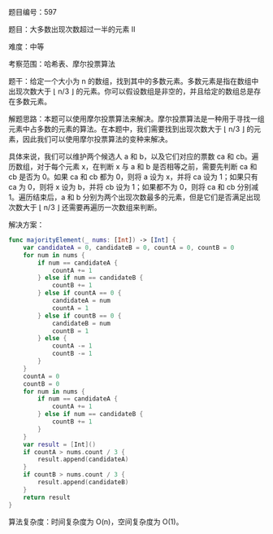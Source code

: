 题目编号：597

题目：大多数出现次数超过一半的元素 II

难度：中等

考察范围：哈希表、摩尔投票算法

题干：给定一个大小为 n 的数组，找到其中的多数元素。多数元素是指在数组中出现次数大于 ⌊ n/3 ⌋ 的元素。你可以假设数组是非空的，并且给定的数组总是存在多数元素。

解题思路：本题可以使用摩尔投票算法来解决。摩尔投票算法是一种用于寻找一组元素中占多数的元素的算法。在本题中，我们需要找到出现次数大于 ⌊ n/3 ⌋ 的元素，因此我们可以使用摩尔投票算法的变种来解决。

具体来说，我们可以维护两个候选人 a 和 b，以及它们对应的票数 ca 和 cb。遍历数组，对于每个元素 x，在判断 x 与 a 和 b 是否相等之前，需要先判断 ca 和 cb 是否为 0。如果 ca 和 cb 都为 0，则将 a 设为 x，并将 ca 设为 1；如果只有 ca 为 0，则将 x 设为 b，并将 cb 设为 1；如果都不为 0，则将 ca 和 cb 分别减 1。遍历结束后，a 和 b 分别为两个出现次数最多的元素，但是它们是否满足出现次数大于 ⌊ n/3 ⌋ 还需要再遍历一次数组来判断。

解决方案：

```swift
func majorityElement(_ nums: [Int]) -> [Int] {
    var candidateA = 0, candidateB = 0, countA = 0, countB = 0
    for num in nums {
        if num == candidateA {
            countA += 1
        } else if num == candidateB {
            countB += 1
        } else if countA == 0 {
            candidateA = num
            countA = 1
        } else if countB == 0 {
            candidateB = num
            countB = 1
        } else {
            countA -= 1
            countB -= 1
        }
    }
    countA = 0
    countB = 0
    for num in nums {
        if num == candidateA {
            countA += 1
        } else if num == candidateB {
            countB += 1
        }
    }
    var result = [Int]()
    if countA > nums.count / 3 {
        result.append(candidateA)
    }
    if countB > nums.count / 3 {
        result.append(candidateB)
    }
    return result
}
```

算法复杂度：时间复杂度为 O(n)，空间复杂度为 O(1)。